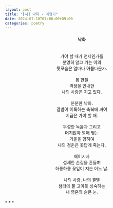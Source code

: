 ```yaml
---
layout: post
title: "[시] 낙화 - 이형기"
date: 2024-07-10T07:00:00+09:00
categories: poetry
---
```

#### <center>낙화</center>
<center>
<br>
가야 할 때가 언제인가를<br>
분명히 알고 가는 이의<br>
뒷모습은 얼마나 아름다운가.<br>
<br>
봄 한철<br>
격정을 인내한<br>
나의 사랑은 지고 있다.<br>
<br>
분분한 낙화.<br>
결별이 이룩하는 축복에 싸여<br>
지금은 가야 할 때.<br>
<br>
무성한 녹음과 그리고<br>
머지않아 열매 맺는<br>
가을을 향하여<br>
나의 청춘은 꽃답게 죽는다.<br>
<br>
헤어지자<br>
섬세한 손길을 흔들며<br>
하롱하롱 꽃잎이 지는 어느 날.<br>
<br>
나의 사랑, 나의 결별<br>
샘터에 물 고이듯 성숙하는<br>
내 영혼의 슬픈 눈.<br>
</center>
<br>
* * *
